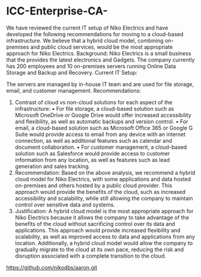 # ICC-Enterprise-CA-
We have reviewed the current IT setup of Niko Electrics and have developed the following recommendations for moving to a cloud-based infrastructure. We believe that a hybrid cloud model, combining on-premises and public cloud services, would be the most appropriate approach for Niko Electrics.
Background:
Niko Electrics is a small business that the provides the latest electronics and Gadgets. The company currently has 200 employees and 10 on-premises servers running Online Data Storage and Backup and Recovery.
Current IT Setup:

 The servers are managed by in-house IT team and are used for file storage, email, and customer management.
Recommendations:
1.	Contrast of cloud vs non-cloud solutions for each aspect of the infrastructure:
•	For file storage, a cloud-based solution such as Microsoft OneDrive or Google Drive would offer increased accessibility and flexibility, as well as automatic backups and version control.
•	For email, a cloud-based solution such as Microsoft Office 365 or Google G Suite would provide access to email from any device with an internet connection, as well as additional features such as calendar and document collaboration.
•	For customer management, a cloud-based solution such as Salesforce would provide access to customer information from any location, as well as features such as lead generation and sales tracking.
2.	Recommendation: Based on the above analysis, we recommend a hybrid cloud model for Niko Electrics, with some applications and data hosted on-premises and others hosted by a public cloud provider. This approach would provide the benefits of the cloud, such as increased accessibility and scalability, while still allowing the company to maintain control over sensitive data and systems.
3.	Justification: A hybrid cloud model is the most appropriate approach for Niko Electrics because it allows the company to take advantage of the benefits of the cloud without sacrificing control over its data and applications. This approach would provide increased flexibility and scalability, as well as improved access to data and applications from any location. Additionally, a hybrid cloud model would allow the company to gradually migrate to the cloud at its own pace, reducing the risk and disruption associated with a complete transition to the cloud.


https://github.com/nikodbs/aaron.git
